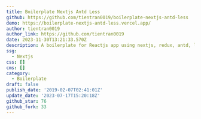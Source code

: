```yaml
---
title: Boilerplate Nextjs Antd Less
github: https://github.com/tientran0019/boilerplate-nextjs-antd-less
demo: https://boilerplate-nextjs-antd-less.vercel.app/
author: tientran0019
author_link: https://github.com/tientran0019
date: 2023-11-30T13:21:33.570Z
description: A boilerplate for Reactjs app using nextjs, redux, antd, less
ssg:
  - Nextjs
css: []
cms: []
category:
  - Boilerplate
draft: false
publish_date: '2019-02-07T02:41:01Z'
update_date: '2023-07-17T15:20:18Z'
github_star: 76
github_fork: 33
---
```

